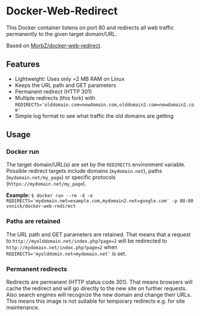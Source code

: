 # Docker-Web-Redirect #

This Docker container listens on port 80 and redirects all web traffic permanently to the given target domain/URL.

Based on [MorbZ/docker-web-redirect](https://github.com/MorbZ/docker-web-redirect).

## Features ##
- Lightweight: Uses only ~2 MB RAM on Linux
- Keeps the URL path and GET parameters
- Permanent redirect (HTTP 301)
- Multiple redirects (this fork) with `REDIRECTS='olddomain.com=newdomain.com,olddomain2.com=newdomain2.com'`
- Simple log format to see what traffic the old domains are getting

## Usage ##
### Docker run ###
The target domain/URL(s) are set by the `REDIRECTS` environment variable.
Possible redirect targets include domains (`mydomain.net`), paths (`mydomain.net/my_page`) or specific protocols (`https://mydomain.net/my_page`).

**Example:** `$ docker run --rm -d -e REDIRECTS='mydomain.net=example.com,mydomain2.net=google.com' -p 80:80 vxnick/docker-web-redirect`

### Paths are retained ###
The URL path and GET parameters are retained. That means that a request to `http://myolddomain.net/index.php?page=2` will be redirected to `http://mydomain.net/index.php?page=2` when `REDIRECTS='myolddomin.net=mydomain.net'` is set.

### Permanent redirects ###
Redirects are permanent (HTTP status code 301). That means browsers will cache the redirect and will go directly to the new site on further requests. Also search engines will recognize the new domain and change their URLs. This means this image is not suitable for temporary redirects e.g. for site maintenance.
